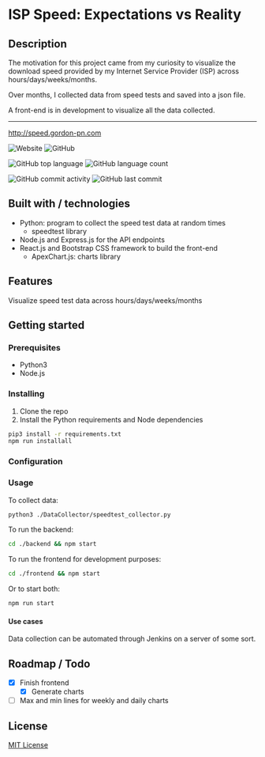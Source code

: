 # ISP Speed: Expectations vs Reality

## Description

The motivation for this project came from my curiosity to visualize the download speed provided by my Internet Service Provider (ISP) across hours/days/weeks/months.

Over months, I collected data from speed tests and saved into a json file. 

A front-end is in development to visualize all the data collected.

---
http://speed.gordon-pn.com

![Website](https://img.shields.io/website?style=flat-square&url=http%3A%2F%2Fspeed.gordon-pn.com)
![GitHub](https://img.shields.io/github/license/gpnn/isp-speed-expectation-vs-reality?style=flat-square)

![GitHub top language](https://img.shields.io/github/languages/top/gpnn/isp-speed-expectation-vs-reality?style=flat-square)
![GitHub language count](https://img.shields.io/github/languages/count/gpnn/isp-speed-expectation-vs-reality?style=flat-square)

![GitHub commit activity](https://img.shields.io/github/commit-activity/m/gpnn/isp-speed-expectation-vs-reality?style=flat-square)
![GitHub last commit](https://img.shields.io/github/last-commit/gpnn/isp-speed-expectation-vs-reality?style=flat-square)

## Built with / technologies

- Python: program to collect the speed test data at random times
    - speedtest library
- Node.js and Express.js for the API endpoints
- React.js and Bootstrap CSS framework to build the front-end
    - ApexChart.js: charts library

## Features

Visualize speed test data across hours/days/weeks/months

## Getting started

### Prerequisites

- Python3
- Node.js

### Installing

1.  Clone the repo
2.  Install the Python requirements and Node dependencies
````bash
pip3 install -r requirements.txt
npm run installall
````

### Configuration

### Usage

To collect data:

```bash
python3 ./DataCollector/speedtest_collector.py
```

To run the backend:

```bash
cd ./backend && npm start
```

To run the frontend for development purposes:

```bash
cd ./frontend && npm start
```

Or to start both:

````bash
npm run start
````

#### Use cases

Data collection can be automated through Jenkins on a server of some sort. 

## Roadmap / Todo
- [x] Finish frontend
    - [x] Generate charts
- [ ] Max and min lines for weekly and daily charts

## License

[MIT License](https://choosealicense.com/licenses/mit/)
